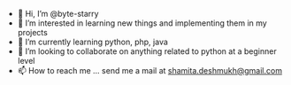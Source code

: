 - 👋 Hi, I’m @byte-starry
- 👀 I’m interested in learning new things and implementing them in my projects
- 🌱 I’m currently learning python, php, java
- 💞️ I’m looking to collaborate on anything related to python at a beginner level
- 📫 How to reach me ... send me a mail at shamita.deshmukh@gmail.com

<!---
byte-starry/byte-starry is a ✨ special ✨ repository because its `README.md` (this file) appears on your GitHub profile.
You can click the Preview link to take a look at your changes.
--->
